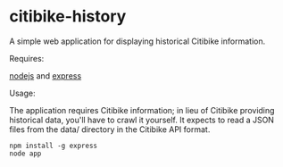 citibike-history
================

A simple web application for displaying historical Citibike information.

Requires: 

[nodejs](nodejs.org) and [express](expressjs.com)

Usage:

The application requires Citibike information; in lieu of Citibike providing
historical data, you'll have to crawl it yourself.  It expects to read a JSON
files from the data/ directory in the Citibike API format.

    npm install -g express
    node app
